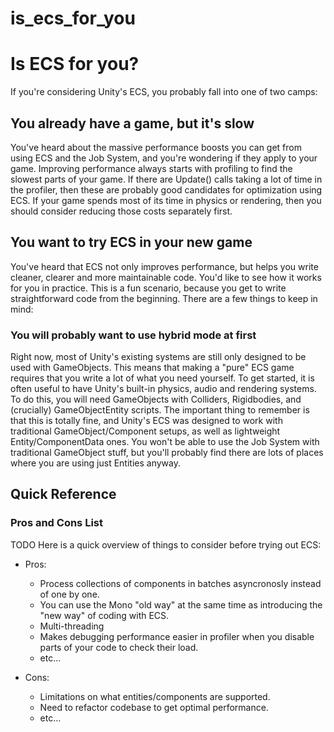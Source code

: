 # is_ecs_for_you
# Is ECS for you?
If you're considering Unity's ECS, you probably fall into one of two camps:
## You already have a game, but it's slow
You've heard about the massive performance boosts you can get from using ECS and the Job System, and you're wondering if they apply to your game. Improving performance always starts with profiling to find the slowest parts of your game. If there are Update() calls taking a lot of time in the profiler, then these are probably good candidates for optimization using ECS. If your game spends most of its time in physics or rendering, then you should consider reducing those costs separately first. 

## You want to try ECS in your new game
You've heard that ECS not only improves performance, but helps you write cleaner, clearer and more maintainable code. You'd like to see how it works for you in practice.
This is a fun scenario, because you get to write straightforward code from the beginning. There are a few things to keep in mind:
### You will probably want to use hybrid mode at first
Right now, most of Unity's existing systems are still only designed to be used with GameObjects. This means that making a "pure" ECS game requires that you write a lot of what you need yourself. To get started, it is often useful to have Unity's built-in physics, audio and rendering systems. To do this, you will need GameObjects with Colliders, Rigidbodies, and (crucially) GameObjectEntity scripts.
The important thing to remember is that this is totally fine, and Unity's ECS was designed to work with traditional GameObject/Component setups, as well as lightweight Entity/ComponentData ones. You won't be able to use the Job System with traditional GameObject stuff, but you'll probably find there are lots of places where you are using just Entities anyway.

## Quick Reference

### Pros and Cons List
TODO
Here is a quick overview of things to consider before trying out ECS:

* Pros:
    * Process collections of components in batches asyncronosly instead of one by one.
    * You can use the Mono "old way" at the same time as introducing the "new way" of coding with ECS.
    * Multi-threading
    * Makes debugging performance easier in profiler when you disable parts of your code to check their load.
    * etc...

* Cons: 
    * Limitations on what entities/components are supported.
    * Need to refactor codebase to get optimal performance.
    * etc...
